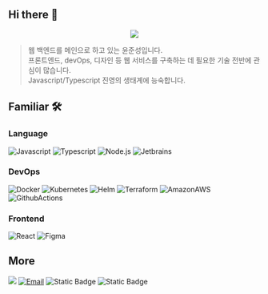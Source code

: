## Hi there 👋

<p align="center">
  <img src="https://github.com/junbyeol/JunByeol/assets/47721775/05807844-727b-4319-966e-26ce287c7cd5">
</p>

> 웹 백엔드를 메인으로 하고 있는 윤준성입니다.<br/>
> 프론트엔드, devOps, 디자인 등 웹 서비스를 구축하는 데 필요한 기술 전반에 관심이 많습니다.<br/>
> Javascript/Typescript 진영의 생태계에 능숙합니다.

## Familiar 🛠
### Language
![Javascript](https://img.shields.io/badge/-Javascript-101010?style=for-the-badge&logo=javascript&logoColor=3776ab&labelColor=rgba(0%2C0%2C0%2C.8)&color=rgba(0%2C0%2C0%2C.5))
![Typescript](https://img.shields.io/badge/-Typescript-101010?style=for-the-badge&logo=typescript&logoColor=3178c6&labelColor=rgba(0%2C0%2C0%2C.8)&color=rgba(0%2C0%2C0%2C.5))
![Node.js](https://img.shields.io/badge/-Node.js-101010?style=for-the-badge&logo=node.js&logoColor=4FC08D&labelColor=rgba(0%2C0%2C0%2C.8)&color=rgba(0%2C0%2C0%2C.5))
![Jetbrains](https://img.shields.io/badge/-Jetbrains-101010?style=for-the-badge&logo=jetbrains&logoColor=4FC08D&labelColor=rgba(0%2C0%2C0%2C.8)&color=rgba(0%2C0%2C0%2C.5))

### DevOps
![Docker](https://img.shields.io/badge/-Docker-101010?style=for-the-badge&logo=docker&logoColor=2496ED&labelColor=rgba(0%2C0%2C0%2C.8)&color=rgba(0%2C0%2C0%2C.5))
![Kubernetes](https://img.shields.io/badge/-kubernetes-101010?style=for-the-badge&logo=kubernetes&logoColor=37b026&labelColor=rgba(0%2C0%2C0%2C.8)&color=rgba(0%2C0%2C0%2C.5))
![Helm](https://img.shields.io/badge/-Helm-101010?style=for-the-badge&logo=helm&logoColor=2496ED&labelColor=rgba(0%2C0%2C0%2C.8)&color=rgba(0%2C0%2C0%2C.5))
![Terraform](https://img.shields.io/badge/-Terraform-101010?style=for-the-badge&logo=terraform&logoColor=2496ED&labelColor=rgba(0%2C0%2C0%2C.8)&color=rgba(0%2C0%2C0%2C.5))
![AmazonAWS](https://img.shields.io/badge/-AmazonAWS-101010?style=for-the-badge&logo=amazonaws&logoColor=2496ED&labelColor=rgba(0%2C0%2C0%2C.8)&color=rgba(0%2C0%2C0%2C.5))
![GithubActions](https://img.shields.io/badge/-GithubActions-101010?style=for-the-badge&logo=githubactions&logoColor=2496ED&labelColor=rgba(0%2C0%2C0%2C.8)&color=rgba(0%2C0%2C0%2C.5))

### Frontend
![React](https://img.shields.io/badge/-react-101010?style=for-the-badge&logo=react&logoColor=61dafb&labelColor=rgba(0%2C0%2C0%2C.8)&color=rgba(0%2C0%2C0%2C.5))
![Figma](https://img.shields.io/badge/-Figma-101010?style=for-the-badge&logo=Figma&logoColor=F24E1E&labelColor=rgba(0%2C0%2C0%2C.8)&color=rgba(0%2C0%2C0%2C.5))

## More
[![](http://img.shields.io/badge/-Blog-663399?style=flat-square&logo=gatsby&logoColor=white&link=https://junbyeol.tistory.com)](https://junbyeol.tistory.com)
[![Email](https://img.shields.io/badge/-Email-EA4335?style=flat-square&logo=gmail&logoColor=white&link=mailto:yoonjs0510@gmail.com)](mailto:yoonjs0510@gmail.com)
![Static Badge](https://img.shields.io/badge/linkedin-blue?logo=linkedin&link=https%3A%2F%2Fwww.linkedin.com%2Fin%2Fjunsungyoon%2F)
![Static Badge](https://img.shields.io/badge/resume-yellow?logo=readme&link=https%3A%2F%2Fjunbyeol.notion.site%2FJunsung-Yoon-fb07f70750b447818af8236ddfc8cfb9)
